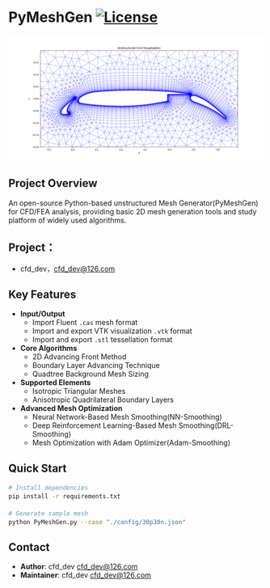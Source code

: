 # PyMeshGen [![License](https://img.shields.io/badge/License-GPLv2+-brightgreen.svg)](https://www.gnu.org/licenses/old-licenses/gpl-2.0.html)

![Mesh Example](./docs/images/demo_mesh.png)

## Project Overview
An open-source Python-based unstructured Mesh Generator(PyMeshGen) for CFD/FEA analysis, providing basic 2D mesh generation tools and study platform of widely used algorithms.

## Project：
- cfd_dev，cfd_dev@126.com

## Key Features
- **Input/Output**
  - Import Fluent `.cas` mesh format
  - Import and export VTK visualization `.vtk` format
  - Import and export `.stl` tessellation format
- **Core Algorithms**
  - 2D Advancing Front Method
  - Boundary Layer Advancing Technique
  - Quadtree Background Mesh Sizing
- **Supported Elements**
  - Isotropic Triangular Meshes
  - Anisotropic Quadrilateral Boundary Layers
- **Advanced Mesh Optimization**
  - Neural Network-Based Mesh Smoothing(NN-Smoothing)
  - Deep Reinforcement Learning-Based Mesh Smoothing(DRL-Smoothing)
  - Mesh Optimization with Adam Optimizer(Adam-Smoothing)

## Quick Start
```bash
# Install dependencies
pip install -r requirements.txt

# Generate sample mesh
python PyMeshGen.py --case "./config/30p30n.json"
```

## Contact
- **Author**: cfd_dev <cfd_dev@126.com>
- **Maintainer**: cfd_dev <cfd_dev@126.com>
